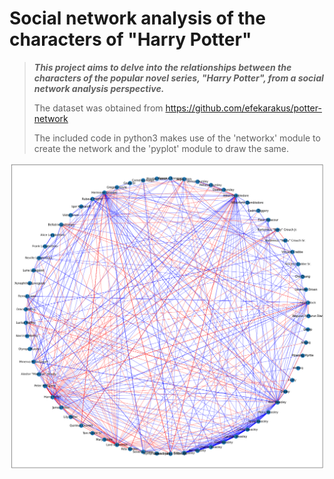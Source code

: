 # Social network analysis of the characters of "Harry Potter"

> **_This project aims to delve into the relationships between the characters of the popular novel series, "Harry Potter", from a social network analysis perspective._**
>
> The dataset was obtained from https://github.com/efekarakus/potter-network
>
> The included code in python3 makes use of the 'networkx' module to create the network and the 'pyplot' module to draw the same.

![image](weighted_plot.png "Plot")
